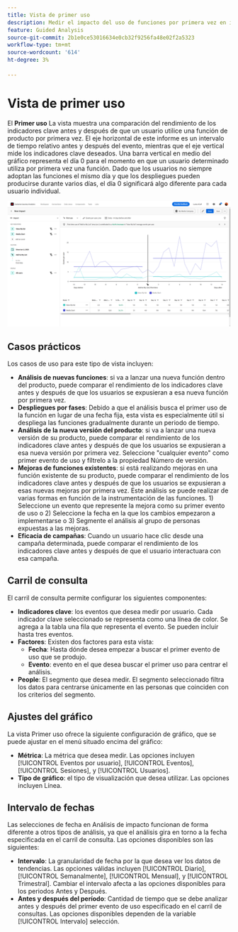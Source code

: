 ```yaml
---
title: Vista de primer uso
description: Medir el impacto del uso de funciones por primera vez en indicadores clave.
feature: Guided Analysis
source-git-commit: 2b1e0ce53016634e0cb32f9256fa48e02f2a5323
workflow-type: tm+mt
source-wordcount: '614'
ht-degree: 3%

---
```


# Vista de primer uso

El **Primer uso** La vista muestra una comparación del rendimiento de los indicadores clave antes y después de que un usuario utilice una función de producto por primera vez. El eje horizontal de este informe es un intervalo de tiempo relativo antes y después del evento, mientras que el eje vertical mide los indicadores clave deseados. Una barra vertical en medio del gráfico representa el día 0 para el momento en que un usuario determinado utiliza por primera vez una función. Dado que los usuarios no siempre adoptan las funciones el mismo día y que los despliegues pueden producirse durante varios días, el día 0 significará algo diferente para cada usuario individual.

![Versión](../assets/first-use.png)

## Casos prácticos

Los casos de uso para este tipo de vista incluyen:

* **Análisis de nuevas funciones**: si va a lanzar una nueva función dentro del producto, puede comparar el rendimiento de los indicadores clave antes y después de que los usuarios se expusieran a esa nueva función por primera vez.
* **Despliegues por fases**: Debido a que el análisis busca el primer uso de la función en lugar de una fecha fija, esta vista es especialmente útil si despliega las funciones gradualmente durante un periodo de tiempo.
* **Análisis de la nueva versión del producto**: si va a lanzar una nueva versión de su producto, puede comparar el rendimiento de los indicadores clave antes y después de que los usuarios se expusieran a esa nueva versión por primera vez. Seleccione &quot;cualquier evento&quot; como primer evento de uso y fíltrelo a la propiedad Número de versión.
* **Mejoras de funciones existentes**: si está realizando mejoras en una función existente de su producto, puede comparar el rendimiento de los indicadores clave antes y después de que los usuarios se expusieran a esas nuevas mejoras por primera vez. Este análisis se puede realizar de varias formas en función de la instrumentación de las funciones. 1) Seleccione un evento que represente la mejora como su primer evento de uso o 2) Seleccione la fecha en la que los cambios empezaron a implementarse o 3) Segmente el análisis al grupo de personas expuestas a las mejoras.
* **Eficacia de campañas**: Cuando un usuario hace clic desde una campaña determinada, puede comparar el rendimiento de los indicadores clave antes y después de que el usuario interactuara con esa campaña.

## Carril de consulta

El carril de consulta permite configurar los siguientes componentes:

* **Indicadores clave**: los eventos que desea medir por usuario. Cada indicador clave seleccionado se representa como una línea de color. Se agrega a la tabla una fila que representa el evento. Se pueden incluir hasta tres eventos.
* **Factores**: Existen dos factores para esta vista:
   * **Fecha**: Hasta dónde desea empezar a buscar el primer evento de uso que se produjo.
   * **Evento**: evento en el que desea buscar el primer uso para centrar el análisis.
* **People**: El segmento que desea medir. El segmento seleccionado filtra los datos para centrarse únicamente en las personas que coinciden con los criterios del segmento.

## Ajustes del gráfico

La vista Primer uso ofrece la siguiente configuración de gráfico, que se puede ajustar en el menú situado encima del gráfico:

* **Métrica**: La métrica que desea medir. Las opciones incluyen [!UICONTROL Eventos por usuario], [!UICONTROL Eventos], [!UICONTROL Sesiones], y [!UICONTROL Usuarios].
* **Tipo de gráfico**: el tipo de visualización que desea utilizar. Las opciones incluyen Línea.

## Intervalo de fechas

Las selecciones de fecha en Análisis de impacto funcionan de forma diferente a otros tipos de análisis, ya que el análisis gira en torno a la fecha especificada en el carril de consulta. Las opciones disponibles son las siguientes:

* **Intervalo**: La granularidad de fecha por la que desea ver los datos de tendencias. Las opciones válidas incluyen [!UICONTROL Diario], [!UICONTROL Semanalmente], [!UICONTROL Mensual], y [!UICONTROL Trimestral]. Cambiar el intervalo afecta a las opciones disponibles para los periodos Antes y Después.
* **Antes y después del período**: Cantidad de tiempo que se debe analizar antes y después del primer evento de uso especificado en el carril de consultas. Las opciones disponibles dependen de la variable [!UICONTROL Intervalo] selección.
